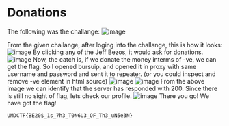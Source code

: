 # Donations
The following was the challange:
![image](https://github.com/Rochit02/write-up/assets/150697578/3f1a6d2b-c761-4af5-ab27-f2cf46e14240) 

From the given challange, after loging into the challange, this is how it looks:
![image](https://github.com/Rochit02/write-up/assets/150697578/1ac93e9f-2b84-4eec-8f52-4cf86f140d07)
By clicking any of the Jeff Bezos, it would ask for donations.
![image](https://github.com/Rochit02/write-up/assets/150697578/133d5d90-775a-470c-bea4-0197bcbaf5f0)
Now, the catch is, if we donate the money interms of -ve, we can get the flag.
So I opened bursuip, and opened it in proxy with same username and password and sent it to repeater. (or you could inspect and remove -ve element in html source)
![image](https://github.com/Rochit02/write-up/assets/150697578/ff1c75d0-ebd3-4631-921c-cbd7f838e589)
![image](https://github.com/Rochit02/write-up/assets/150697578/7945fb8c-4414-400f-88b3-63b596d11689)
From the above image we can identify that the server has responded with 200.
Since there is still no sight of flag, lets check our profile.
![image](https://github.com/Rochit02/write-up/assets/150697578/3ff2ae52-45ab-43fa-bded-b0907e041e29)
There you go! We have got the flag!

```UMDCTF{BE20$_1s_7h3_T0N6U3_OF_Th3_uN5e3N}```

